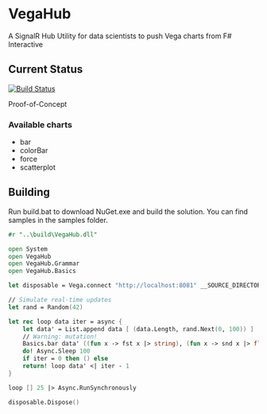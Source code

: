 VegaHub
=======

A SignalR Hub Utility for data scientists to push Vega charts from F# Interactive

Current Status
--------------

[![Build Status](https://travis-ci.org/panesofglass/VegaHub.png?branch=master)](https://travis-ci.org/panesofglass/VegaHub)

Proof-of-Concept

### Available charts

* bar
* colorBar
* force
* scatterplot

Building
--------

Run build.bat to download NuGet.exe and build the solution. You can find samples in the samples folder.

``` fsharp
#r "..\build\VegaHub.dll"

open System
open VegaHub
open VegaHub.Grammar
open VegaHub.Basics

let disposable = Vega.connect "http://localhost:8081" __SOURCE_DIRECTORY__

// Simulate real-time updates
let rand = Random(42)

let rec loop data iter = async {
    let data' = List.append data [ (data.Length, rand.Next(0, 100)) ]
    // Warning: mutation!   
    Basics.bar data' ((fun x -> fst x |> string), (fun x -> snd x |> float)) |> Vega.send
    do! Async.Sleep 100
    if iter = 0 then () else
    return! loop data' <| iter - 1
}

loop [] 25 |> Async.RunSynchronously

disposable.Dispose()
```
